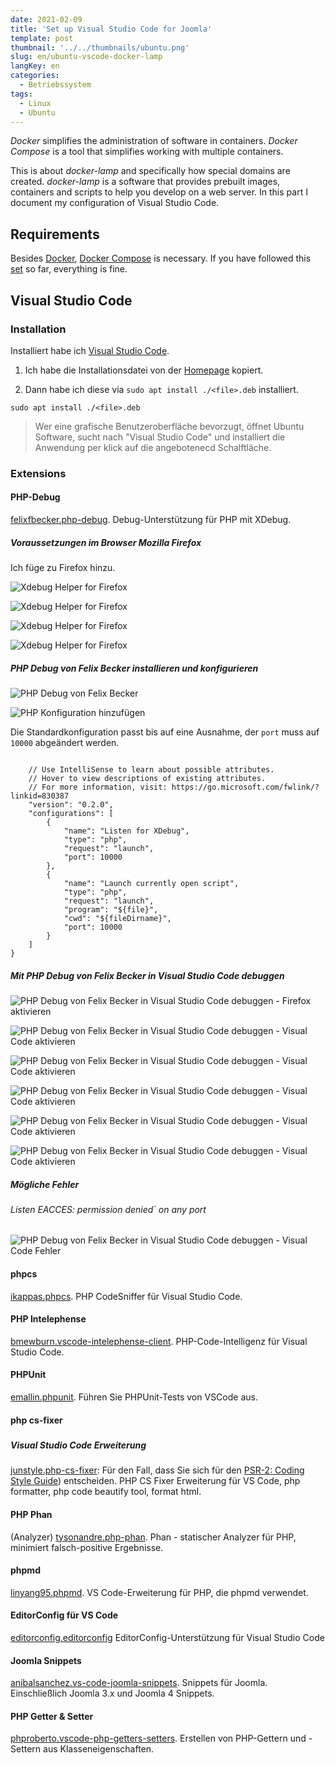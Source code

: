 ```yaml
---
date: 2021-02-09
title: 'Set up Visual Studio Code for Joomla'
template: post
thumbnail: '../../thumbnails/ubuntu.png'
slug: en/ubuntu-vscode-docker-lamp
langKey: en
categories:
  - Betriebssystem
tags:
  - Linux
  - Ubuntu
---
```


_Docker_ simplifies the administration of software in containers. _Docker Compose_ is a tool that simplifies working with multiple containers.

This is about _docker-lamp_ and specifically how special domains are created. _docker-lamp_ is a software that provides prebuilt images, containers and scripts to help you develop on a web server. In this part I document my configuration of Visual Studio Code.

## Requirements

Besides [Docker](/en/ubuntu-docker-set-up-docker-lamp), [Docker Compose](/en/ubuntu-docker-compose-set-up-docker-lamp) is necessary. If you have followed this [set](en/my-ubuntu-computer-with-docker-lamp-themes/) so far, everything is fine.

## Visual Studio Code

### Installation

Installiert habe ich [Visual Studio Code](https://code.visualstudio.com/).

1. Ich habe die Installationsdatei von der [Homepage](https://code.visualstudio.com/docs/setup/linux) kopiert.

2. Dann habe ich diese via `sudo apt install ./<file>.deb` installiert.

```
sudo apt install ./<file>.deb
```

> Wer eine grafische Benutzeroberfläche bevorzugt, öffnet Ubuntu Software, sucht nach "Visual Studio Code" und installiert die Anwendung per klick auf die angebotenecd Schalftläche.

### Extensions

#### PHP-Debug

[felixfbecker.php-debug](https://marketplace.visualstudio.com/items?itemName=felixfbecker.php-debug). Debug-Unterstützung für PHP mit XDebug.

##### Voraussetzungen im Browser Mozilla Firefox

Ich füge zu Firefox hinzu.

![Xdebug Helper for Firefox](/images/xdebug1.png)

![Xdebug Helper for Firefox](/images/xdebug4.png)

![Xdebug Helper for Firefox](/images/xdebug5.png)

![Xdebug Helper for Firefox](/images/xdebug6.png)

##### PHP Debug von Felix Becker installieren und konfigurieren

![PHP Debug von Felix Becker](/images/xdebug2.png)

![PHP Konfiguration hinzufügen](/images/xdebug3.png)

Die Standardkonfiguration passt bis auf eine Ausnahme, der `port` muss auf `10000` abgeändert werden.

```

    // Use IntelliSense to learn about possible attributes.
    // Hover to view descriptions of existing attributes.
    // For more information, visit: https://go.microsoft.com/fwlink/?linkid=830387
    "version": "0.2.0",
    "configurations": [
        {
            "name": "Listen for XDebug",
            "type": "php",
            "request": "launch",
            "port": 10000
        },
        {
            "name": "Launch currently open script",
            "type": "php",
            "request": "launch",
            "program": "${file}",
            "cwd": "${fileDirname}",
            "port": 10000
        }
    ]
}
```

##### Mit PHP Debug von Felix Becker in Visual Studio Code debuggen

![PHP Debug von Felix Becker in Visual Studio Code debuggen - Firefox aktivieren](/images/xdebug7.png)

![PHP Debug von Felix Becker in Visual Studio Code debuggen - Visual Code aktivieren](/images/xdebug8.png)

![PHP Debug von Felix Becker in Visual Studio Code debuggen - Visual Code aktivieren](/images/xdebug9.png)

![PHP Debug von Felix Becker in Visual Studio Code debuggen - Visual Code aktivieren](/images/xdebug10.png)

![PHP Debug von Felix Becker in Visual Studio Code debuggen - Visual Code aktivieren](/images/xdebug11.png)

![PHP Debug von Felix Becker in Visual Studio Code debuggen - Visual Code aktivieren](/images/xdebug12.png)

##### Mögliche Fehler

###### Listen EACCES: permission denied` on any port

![PHP Debug von Felix Becker in Visual Studio Code debuggen - Visual Code Fehler](/images/xdebugfehler.png)

#### phpcs

[ikappas.phpcs](https://marketplace.visualstudio.com/items?itemName=ikappas.phpcs). PHP CodeSniffer für Visual Studio Code.

#### PHP Intelephense

[bmewburn.vscode-intelephense-client](https://marketplace.visualstudio.com/items?itemName=bmewburn.vscode-intelephense-client). PHP-Code-Intelligenz für Visual Studio Code.

#### PHPUnit

[emallin.phpunit](https://marketplace.visualstudio.com/items?itemName=emallin.phpunit). Führen Sie PHPUnit-Tests von VSCode aus.

#### php cs-fixer

#####

##### Visual Studio Code Erweiterung

[junstyle.php-cs-fixer](https://marketplace.visualstudio.com/items?itemName=junstyle.php-cs-fixer): Für den Fall, dass Sie sich für den [PSR-2: Coding Style Guide](https://www.php-fig.org/psr/psr-2/)) entscheiden. PHP CS Fixer Erweiterung für VS Code, php formatter, php code beautify tool, format html.

#### PHP Phan

(Analyzer) [tysonandre.php-phan](https://marketplace.visualstudio.com/items?itemName=TysonAndre.php-phan). Phan - statischer Analyzer für PHP, minimiert falsch-positive Ergebnisse.

#### phpmd

[linyang95.phpmd](https://marketplace.visualstudio.com/items?itemName=linyang95.phpmd). VS Code-Erweiterung für PHP, die phpmd verwendet.

#### EditorConfig für VS Code

[editorconfig.editorconfig](https://marketplace.visualstudio.com/items?itemName=EditorConfig.EditorConfig) EditorConfig-Unterstützung für Visual Studio Code

#### Joomla Snippets

[anibalsanchez.vs-code-joomla-snippets](https://marketplace.visualstudio.com/items?itemName=AnibalSanchez.vs-code-joomla-snippets). Snippets für Joomla. Einschließlich Joomla 3.x und Joomla 4 Snippets.

#### PHP Getter & Setter

[phproberto.vscode-php-getters-setters](https://marketplace.visualstudio.com/items?itemName=phproberto.vscode-php-getters-setters). Erstellen von PHP-Gettern und -Settern aus Klasseneigenschaften.

<img src="https://vg02.met.vgwort.de/na/83d6f6a213cd4fce9e4cc6f27c609042" width="1" height="1" alt="">
